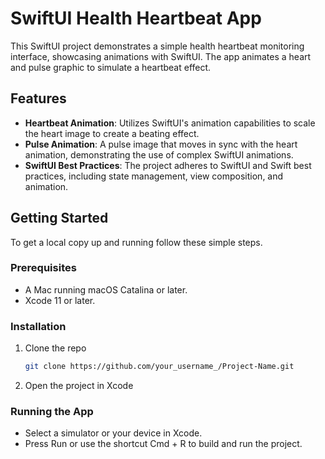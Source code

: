 # SwiftUI Health Heartbeat App

This SwiftUI project demonstrates a simple health heartbeat monitoring interface, showcasing animations with SwiftUI. The app animates a heart and pulse graphic to simulate a heartbeat effect.

## Features

- **Heartbeat Animation**: Utilizes SwiftUI's animation capabilities to scale the heart image to create a beating effect.
- **Pulse Animation**: A pulse image that moves in sync with the heart animation, demonstrating the use of complex SwiftUI animations.
- **SwiftUI Best Practices**: The project adheres to SwiftUI and Swift best practices, including state management, view composition, and animation.

## Getting Started

To get a local copy up and running follow these simple steps.

### Prerequisites

- A Mac running macOS Catalina or later.
- Xcode 11 or later.

### Installation

1. Clone the repo
   ```sh
   git clone https://github.com/your_username_/Project-Name.git
   
2. Open the project in Xcode
### Running the App
- Select a simulator or your device in Xcode.
- Press Run or use the shortcut Cmd + R to build and run the project.
